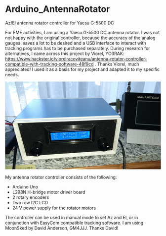 # Arduino_AntennaRotator
Az/El antenna rotator controller for Yaesu G-5500 DC

For EME activities, I am using a Yaesu G-5500 DC antenna rotator.
I was not not happy with the original controller, because the accuracy of the analog gauges leaves a lot to be desired and a USB interface to interact with tracking programs has to be purchased separately.
During research for alternatives, I came across this project by Viorel, YO3RAK: https://www.hackster.io/viorelracoviteanu/antenna-rotator-controller-compatible-with-tracking-software-48f9cd . Thanks Viorel, much appreciated!
I used it as a basis for my project and adapted it to my specific needs.

![IMG_20240427_163551](https://github.com/dc1rdb/Arduino_AntennaRotator/blob/main/pics/IMG_20240427_163551.jpg)

My antenna rotator controller consists of the following:
- Arduino Uno
- L298N H-bridge motor driver board
- 2 rotary encoders
- Two row I2C LCD
- 24 V power supply for the rotator motors

The controller can be used in manual mode to set Az and El, or in conjunction with EasyCom compatible tracking software. I am using MoonSked by David Anderson, GM4JJJ. Thanks David!


